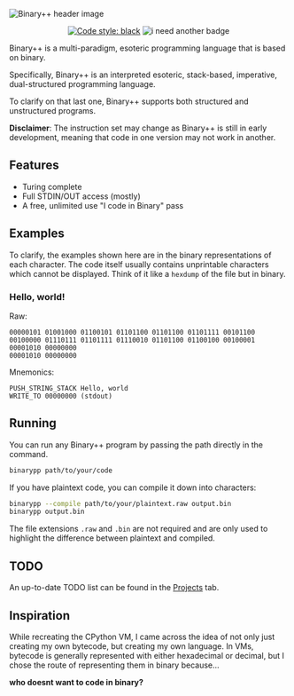 ![Binary++ header image](https://user-images.githubusercontent.com/24477470/152656210-5d1d0168-7de3-480a-a981-b746820a55a5.png)

<p align="center">
  <a href="https://github.com/psf/black" target="_blank"><img src="https://img.shields.io/badge/code%20style-black-000000.svg" alt="Code style: black"></a>
  <img src="https://img.shields.io/badge/i%20need%20another-badge-651cdb.svg" alt="i need another badge">
</p>

Binary++ is a multi-paradigm, esoteric programming language that is based on binary.

Specifically, Binary++ is an interpreted esoteric, stack-based, imperative, dual-structured programming language.

To clarify on that last one, Binary++ supports both structured and unstructured programs.

**Disclaimer**: The instruction set may change as Binary++ is still in early development, meaning that code in one version may not work in another.

## Features
- Turing complete
- Full STDIN/OUT access (mostly)
- A free, unlimited use "I code in Binary" pass

## Examples
To clarify, the examples shown here are in the binary representations of each character. The code itself usually contains unprintable characters which cannot be displayed. Think of it like a `hexdump` of the file but in binary.

### Hello, world!
Raw:
```
00000101 01001000 01100101 01101100 01101100 01101111 00101100 00100000 01110111 01101111 01110010 01101100 01100100 00100001 00001010 00000000
00001010 00000000
```
Mnemonics:
```
PUSH_STRING_STACK Hello, world
WRITE_TO 00000000 (stdout)
```

## Running
You can run any Binary++ program by passing the path directly in the command.
```sh
binarypp path/to/your/code
```

If you have plaintext code, you can compile it down into characters:
```sh
binarypp --compile path/to/your/plaintext.raw output.bin
binarypp output.bin
```

The file extensions `.raw` and `.bin` are not required and are only used to highlight the difference between plaintext and compiled.

## TODO
An up-to-date TODO list can be found in the [Projects](https://github.com/Supercolbat/binarypp/projects/1) tab.

## Inspiration
While recreating the CPython VM, I came across the idea of not only just creating my own bytecode, but creating my own language. In VMs, bytecode is generally represented with either hexadecimal or decimal, but I chose the route of representing them in binary because...

**who doesnt want to code in binary?**
